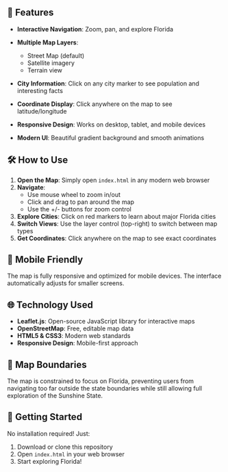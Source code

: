 ## 🚀 Features

- **Interactive Navigation**: Zoom, pan, and explore Florida
- **Multiple Map Layers**: 
  - Street Map (default)
  - Satellite imagery
  - Terrain view

- **City Information**: Click on any city marker to see population and interesting facts
- **Coordinate Display**: Click anywhere on the map to see latitude/longitude
- **Responsive Design**: Works on desktop, tablet, and mobile devices
- **Modern UI**: Beautiful gradient background and smooth animations

## 🛠️ How to Use

1. **Open the Map**: Simply open `index.html` in any modern web browser
2. **Navigate**: 
   - Use mouse wheel to zoom in/out
   - Click and drag to pan around the map
   - Use the +/- buttons for zoom control
3. **Explore Cities**: Click on red markers to learn about major Florida cities
4. **Switch Views**: Use the layer control (top-right) to switch between map types
5. **Get Coordinates**: Click anywhere on the map to see exact coordinates

## 📱 Mobile Friendly

The map is fully responsive and optimized for mobile devices. The interface automatically adjusts for smaller screens.

## 🌐 Technology Used

- **Leaflet.js**: Open-source JavaScript library for interactive maps
- **OpenStreetMap**: Free, editable map data
- **HTML5 & CSS3**: Modern web standards
- **Responsive Design**: Mobile-first approach

## 🎯 Map Boundaries

The map is constrained to focus on Florida, preventing users from navigating too far outside the state boundaries while still allowing full exploration of the Sunshine State.





## 🚀 Getting Started

No installation required! Just:

1. Download or clone this repository
2. Open `index.html` in your web browser
3. Start exploring Florida!



